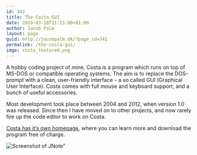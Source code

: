 ```yaml
---
id: 342
title: The Costa GUI
date: 2019-03-18T21:15:00+01:00
author: Jacob Palm
layout: page
guid: http://jacobpalm.dk/?page_id=342
permalink: /the-costa-gui/
imge: costa_featured.png
---
```

A hobby coding project of mine, Costa is a program which runs on top of MS-DOS or compatible operating systems. The aim is to replace the DOS-prompt with a clean, user-friendly interface – a so called GUI (Graphical User Interface). Costa comes with full mouse and keyboard support, and a bunch of useful accessories.

Most development took place between 2004 and 2012, when version 1.0 was released. Since then I have moved on to other projects, and now rarely fire up the code editor to work on Costa.

[Costa has it’s own homepage](https://costa.jacobpalm.dk), where you can learn more and download the program free of charge.

![Screenshot of JNote"]({{site.baseurl}}/assets/img/screen02.png)